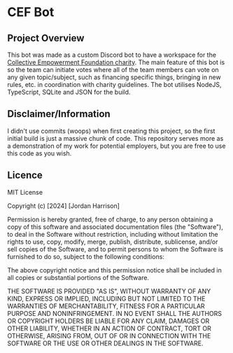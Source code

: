 # CEF Bot
## Project Overview
This bot was made as a custom Discord bot to have a workspace for the [Collective Empowerment Foundation charity](https://collectiveempowermentfoundation.org/).
The main feature of this bot is so the team can initiate votes where all of the team members can vote on any given topic/subject, such as financing specific things, bringing in new rules, etc. in coordination with charity guidelines.
The bot utilises NodeJS, TypeScript, SQLite and JSON for the build.
## Disclaimer/Information
I didn't use commits (woops) when first creating this project, so the first initial build is just a massive chunk of code.
This repository serves more as a demonstration of my work for potential employers, but you are free to use this code as you wish.
## Licence
MIT License

Copyright (c) [2024] [Jordan Harrison]

Permission is hereby granted, free of charge, to any person obtaining a copy
of this software and associated documentation files (the "Software"), to deal
in the Software without restriction, including without limitation the rights
to use, copy, modify, merge, publish, distribute, sublicense, and/or sell
copies of the Software, and to permit persons to whom the Software is
furnished to do so, subject to the following conditions:

The above copyright notice and this permission notice shall be included in all
copies or substantial portions of the Software.

THE SOFTWARE IS PROVIDED "AS IS", WITHOUT WARRANTY OF ANY KIND, EXPRESS OR
IMPLIED, INCLUDING BUT NOT LIMITED TO THE WARRANTIES OF MERCHANTABILITY,
FITNESS FOR A PARTICULAR PURPOSE AND NONINFRINGEMENT. IN NO EVENT SHALL THE
AUTHORS OR COPYRIGHT HOLDERS BE LIABLE FOR ANY CLAIM, DAMAGES OR OTHER
LIABILITY, WHETHER IN AN ACTION OF CONTRACT, TORT OR OTHERWISE, ARISING FROM,
OUT OF OR IN CONNECTION WITH THE SOFTWARE OR THE USE OR OTHER DEALINGS IN THE
SOFTWARE.
